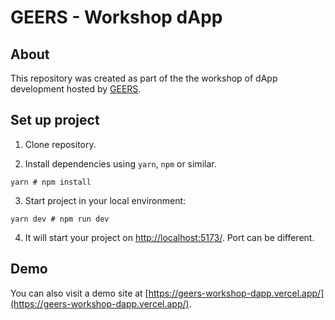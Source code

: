 # GEERS - Workshop dApp

## About

This repository was created as part of the the workshop of dApp development hosted by [GEERS](https://geers.in/blockchain).

## Set up project

1. Clone repository.

2. Install dependencies using `yarn`, `npm` or similar.

```
yarn # npm install
```

3. Start project in your local environment:

```
yarn dev # npm run dev
```

4. It will start your project on [http://localhost:5173/](http://localhost:5173/). Port can be different.

## Demo

You can also visit a demo site at [https://geers-workshop-dapp.vercel.app/](https://geers-workshop-dapp.vercel.app/).
